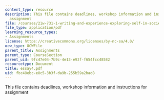 ```yaml
---
content_type: resource
description: This file contains deadlines, workshop information and instructions for
  assignment
file: /courses/21w-731-1-writing-and-experience-exploring-self-in-society-spring-2004/fbc48ebce8c53b3fda9b255b59a2bad8_essay4.pdf
file_type: application/pdf
learning_resource_types:
- Assignments
license: https://creativecommons.org/licenses/by-nc-sa/4.0/
ocw_type: OCWFile
parent_title: Assignments
parent_type: CourseSection
parent_uid: 9fc47e04-7b9c-4e13-e93f-f654fcc48582
resourcetype: Document
title: essay4.pdf
uid: fbc48ebc-e8c5-3b3f-da9b-255b59a2bad8
---
```

This file contains deadlines, workshop information and instructions for assignment